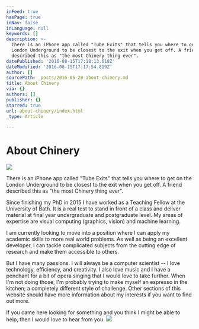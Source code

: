 ```yaml
---
inFeed: true
hasPage: true
inNav: false
inLanguage: null
keywords: []
description: >-
  There is an iPhone app called "Tube Exits" that tells you where to get on the
  London Underground to be closest to the exit when you get off. A friend
  described this as "the most Chinery thing ever".
datePublished: '2016-08-15T17:18:13.618Z'
dateModified: '2016-08-15T17:17:54.819Z'
author: []
sourcePath: _posts/2016-05-20-about-chinery.md
title: About Chinery
via: {}
authors: []
publisher: {}
starred: true
url: about-chinery/index.html
_type: Article

---
```

# About Chinery
![](https://the-grid-user-content.s3-us-west-2.amazonaws.com/57575ea9-218e-4f14-8e98-e326d2b70fce.jpg)

There is an iPhone app called "Tube Exits" that tells you where to get on the London Underground to be closest to the exit when you get off. A friend described this as "the most Chinery thing ever".

Since finishing my PhD in 2015 I have worked as a Teaching Fellow at the University of Bath. It is a real test to stand in front of a class and deliver material at final year undergraduate and postgraduate level. My areas of expertise are visual computing (graphics, vision) and machine learning.

I am currently looking to move into a position where I can apply my academic skills to more real world problems. As well as being an excellent developer, I can tackle complicated subjects from the cutting edge of research and make them accessible to others.

But I have many passions. I will always be a computer scientist -- I love technology, efficiency, and creativity. I also love music and I have a penchant for a bit of opera singing that I would love to take further. When I'm not doing those, I'm probably trying to make myself an espresso in the kitchen; a completely different style of challenge. Other sections of this website should have more information about my interests if you want to find out more.

If you came here looking for something and you think I might be able to help, then I would love to hear from you.
![](https://the-grid-user-content.s3-us-west-2.amazonaws.com/e70cf37c-3b51-4fe3-9d5e-448bf62020f5.jpg)